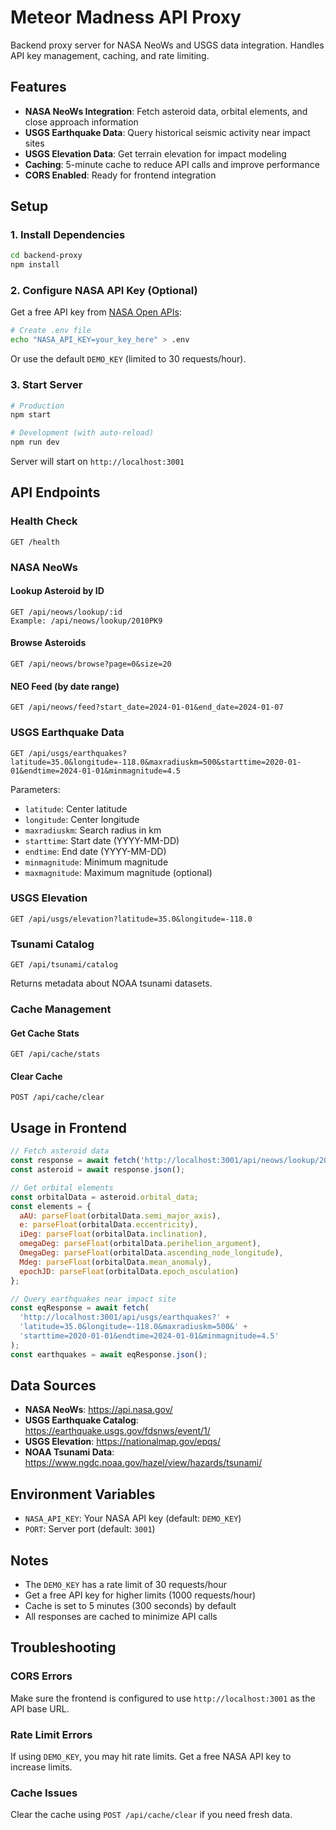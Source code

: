 # Meteor Madness API Proxy

Backend proxy server for NASA NeoWs and USGS data integration. Handles API key management, caching, and rate limiting.

## Features

- **NASA NeoWs Integration**: Fetch asteroid data, orbital elements, and close approach information
- **USGS Earthquake Data**: Query historical seismic activity near impact sites
- **USGS Elevation Data**: Get terrain elevation for impact modeling
- **Caching**: 5-minute cache to reduce API calls and improve performance
- **CORS Enabled**: Ready for frontend integration

## Setup

### 1. Install Dependencies

```bash
cd backend-proxy
npm install
```

### 2. Configure NASA API Key (Optional)

Get a free API key from [NASA Open APIs](https://api.nasa.gov/):

```bash
# Create .env file
echo "NASA_API_KEY=your_key_here" > .env
```

Or use the default `DEMO_KEY` (limited to 30 requests/hour).

### 3. Start Server

```bash
# Production
npm start

# Development (with auto-reload)
npm run dev
```

Server will start on `http://localhost:3001`

## API Endpoints

### Health Check
```
GET /health
```

### NASA NeoWs

#### Lookup Asteroid by ID
```
GET /api/neows/lookup/:id
Example: /api/neows/lookup/2010PK9
```

#### Browse Asteroids
```
GET /api/neows/browse?page=0&size=20
```

#### NEO Feed (by date range)
```
GET /api/neows/feed?start_date=2024-01-01&end_date=2024-01-07
```

### USGS Earthquake Data

```
GET /api/usgs/earthquakes?latitude=35.0&longitude=-118.0&maxradiuskm=500&starttime=2020-01-01&endtime=2024-01-01&minmagnitude=4.5
```

Parameters:
- `latitude`: Center latitude
- `longitude`: Center longitude
- `maxradiuskm`: Search radius in km
- `starttime`: Start date (YYYY-MM-DD)
- `endtime`: End date (YYYY-MM-DD)
- `minmagnitude`: Minimum magnitude
- `maxmagnitude`: Maximum magnitude (optional)

### USGS Elevation

```
GET /api/usgs/elevation?latitude=35.0&longitude=-118.0
```

### Tsunami Catalog

```
GET /api/tsunami/catalog
```

Returns metadata about NOAA tsunami datasets.

### Cache Management

#### Get Cache Stats
```
GET /api/cache/stats
```

#### Clear Cache
```
POST /api/cache/clear
```

## Usage in Frontend

```javascript
// Fetch asteroid data
const response = await fetch('http://localhost:3001/api/neows/lookup/2010PK9');
const asteroid = await response.json();

// Get orbital elements
const orbitalData = asteroid.orbital_data;
const elements = {
  aAU: parseFloat(orbitalData.semi_major_axis),
  e: parseFloat(orbitalData.eccentricity),
  iDeg: parseFloat(orbitalData.inclination),
  omegaDeg: parseFloat(orbitalData.perihelion_argument),
  OmegaDeg: parseFloat(orbitalData.ascending_node_longitude),
  Mdeg: parseFloat(orbitalData.mean_anomaly),
  epochJD: parseFloat(orbitalData.epoch_osculation)
};

// Query earthquakes near impact site
const eqResponse = await fetch(
  'http://localhost:3001/api/usgs/earthquakes?' +
  'latitude=35.0&longitude=-118.0&maxradiuskm=500&' +
  'starttime=2020-01-01&endtime=2024-01-01&minmagnitude=4.5'
);
const earthquakes = await eqResponse.json();
```

## Data Sources

- **NASA NeoWs**: https://api.nasa.gov/
- **USGS Earthquake Catalog**: https://earthquake.usgs.gov/fdsnws/event/1/
- **USGS Elevation**: https://nationalmap.gov/epqs/
- **NOAA Tsunami Data**: https://www.ngdc.noaa.gov/hazel/view/hazards/tsunami/

## Environment Variables

- `NASA_API_KEY`: Your NASA API key (default: `DEMO_KEY`)
- `PORT`: Server port (default: `3001`)

## Notes

- The `DEMO_KEY` has a rate limit of 30 requests/hour
- Get a free API key for higher limits (1000 requests/hour)
- Cache is set to 5 minutes (300 seconds) by default
- All responses are cached to minimize API calls

## Troubleshooting

### CORS Errors
Make sure the frontend is configured to use `http://localhost:3001` as the API base URL.

### Rate Limit Errors
If using `DEMO_KEY`, you may hit rate limits. Get a free NASA API key to increase limits.

### Cache Issues
Clear the cache using `POST /api/cache/clear` if you need fresh data.
